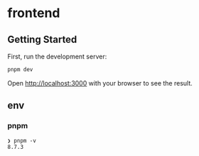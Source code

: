 # frontend

## Getting Started

First, run the development server:

```bash
pnpm dev
```

Open [http://localhost:3000](http://localhost:3000) with your browser to see the result.

## env

### pnpm

```
❯ pnpm -v   
8.7.3
```
